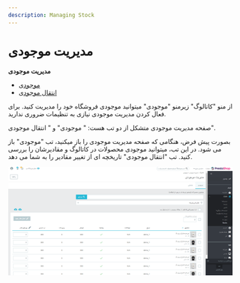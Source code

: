 ```yaml
---
description: Managing Stock
---
```


# مدیریت موجودی

**مدیریت موجودی**

* [موجودی](http://doc.prestashop.com/display/PS17/Stock+overview)
* [انتقال موجودی](http://doc.prestashop.com/display/PS17/Stock+Movements)

از منو "کاتالوگ" زیرمنو "موجودی" میتوانید موجودی فروشگاه خود را مدیریت کنید. برای فعال کردن مدیریت موجودی نیازی به تنظیمات ضروری ندارید.

صفحه مدیریت موجودی متشکل از دو تب هست: " موجودی" و " انتقال موجودی".

بصورت پیش فرض، هنگامی که صفحه مدیریت موجودی را باز میکنید، تب "موجودی" باز می شود. در این تب، میتوانید موجودی محصولات در کاتالوگ و مقادیرشان را بررسی کنید. تب "انتقال موجودی" تاریخچه ای از تغییر مقادیر را به شما می دهد.

![](<../../../.gitbook/assets/0 (18).png>)

